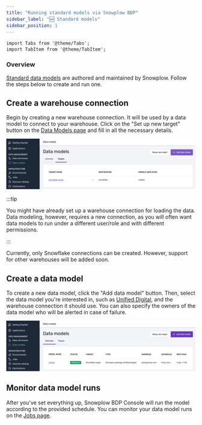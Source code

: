 ```yaml
---
title: "Running standard models via Snowplow BDP"
sidebar_label: "🆕 Standard models"
sidebar_position: 1
---
```


```mdx-code-block
import Tabs from '@theme/Tabs';
import TabItem from '@theme/TabItem';
```

### Overview
[Standard data models](/docs/modeling-your-data/modeling-your-data-with-dbt/dbt-models/) are authored and maintained by Snowplow. Follow the steps below to create and run one.

## Create a warehouse connection
Begin by creating a new warehouse connection. It will be used by a data model to connect to your warehouse. Click on the "Set up new target" button on the [Data Models page](https://console.snowplowanalytics.com/data-modelling) and fill in all the necessary details.

![](images/warehouse-connections.png)

:::tip

You might have already set up a warehouse connection for loading the data. Data modeling, however, requires a new connection, as you will often want data models to run under a different user/role and with different permissions.

:::

Currently, only Snowflake connections can be created. However, support for other warehouses will be added soon.

## Create a data model
To create a new data model, click the "Add data model" button. Then, select the data model you're interested in, such as [Unified Digital](/docs/modeling-your-data/modeling-your-data-with-dbt/dbt-models/dbt-unified-data-model/index.md), and the warehouse connection it should use. You can also specify the owners of the data model who will be alerted in case of failure.

![](images/data-models.png)

## Monitor data model runs
After you've set everything up, Snowplow BDP Console will run the model according to the provided schedule. You can monitor your data model runs on the [Jobs page](https://console.snowplowanalytics.com/jobs).